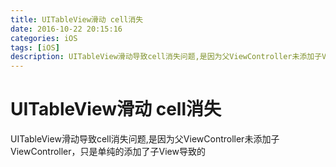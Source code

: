 ```yaml
---
title: UITableView滑动 cell消失
date: 2016-10-22 20:15:16
categories: iOS
tags: [iOS] 
description: UITableView滑动导致cell消失问题,是因为父ViewController未添加子ViewController，只是单纯的添加了子View导致的
---
```

# UITableView滑动 cell消失

UITableView滑动导致cell消失问题,是因为父ViewController未添加子ViewController，只是单纯的添加了子View导致的









